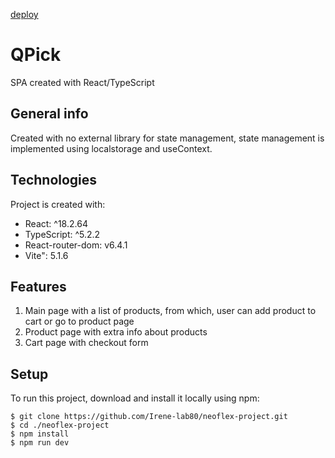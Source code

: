 [deploy](https://neoflex-project-ecru.vercel.app/)

# QPick
SPA created with React/TypeScript

## General info
Created with no external library for state management, state management is implemented using localstorage and useContext.

## Technologies
Project is created with:
* React: ^18.2.64
* TypeScript: ^5.2.2
* React-router-dom: v6.4.1
* Vite": 5.1.6

## Features
1. Main page with a list of products, from which, user can add product to cart or go to product page
3. Product page with extra info about products
4. Cart page with checkout form

## Setup
To run this project, download and install it locally using npm:

```
$ git clone https://github.com/Irene-lab80/neoflex-project.git
$ cd ./neoflex-project
$ npm install
$ npm run dev
```


